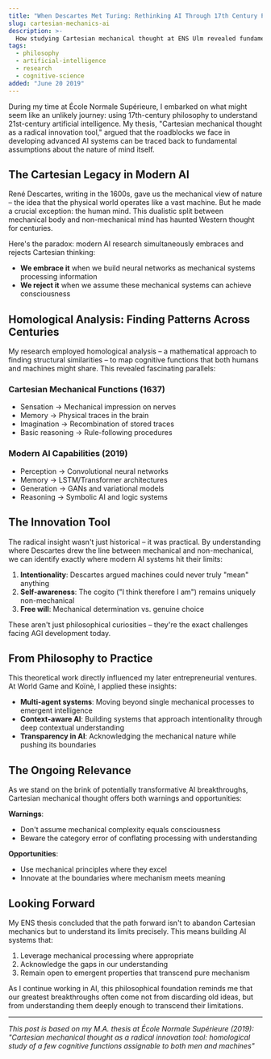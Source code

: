 ```yaml
---
title: "When Descartes Met Turing: Rethinking AI Through 17th Century Philosophy"
slug: cartesian-mechanics-ai
description: >-
  How studying Cartesian mechanical thought at ENS Ulm revealed fundamental roadblocks in AI development and shaped my approach to building intelligent systems
tags:
  - philosophy
  - artificial-intelligence
  - research
  - cognitive-science
added: "June 20 2019"
---
```


During my time at École Normale Supérieure, I embarked on what might seem like an unlikely journey: using 17th-century philosophy to understand 21st-century artificial intelligence. My thesis, "Cartesian mechanical thought as a radical innovation tool," argued that the roadblocks we face in developing advanced AI systems can be traced back to fundamental assumptions about the nature of mind itself.

## The Cartesian Legacy in Modern AI

René Descartes, writing in the 1600s, gave us the mechanical view of nature – the idea that the physical world operates like a vast machine. But he made a crucial exception: the human mind. This dualistic split between mechanical body and non-mechanical mind has haunted Western thought for centuries.

Here's the paradox: modern AI research simultaneously embraces and rejects Cartesian thinking:

- **We embrace it** when we build neural networks as mechanical systems processing information
- **We reject it** when we assume these mechanical systems can achieve consciousness

## Homological Analysis: Finding Patterns Across Centuries

My research employed homological analysis – a mathematical approach to finding structural similarities – to map cognitive functions that both humans and machines might share. This revealed fascinating parallels:

### Cartesian Mechanical Functions (1637)
- Sensation → Mechanical impression on nerves
- Memory → Physical traces in the brain
- Imagination → Recombination of stored traces
- Basic reasoning → Rule-following procedures

### Modern AI Capabilities (2019)
- Perception → Convolutional neural networks
- Memory → LSTM/Transformer architectures
- Generation → GANs and variational models
- Reasoning → Symbolic AI and logic systems

## The Innovation Tool

The radical insight wasn't just historical – it was practical. By understanding where Descartes drew the line between mechanical and non-mechanical, we can identify exactly where modern AI systems hit their limits:

1. **Intentionality**: Descartes argued machines could never truly "mean" anything
2. **Self-awareness**: The cogito ("I think therefore I am") remains uniquely non-mechanical
3. **Free will**: Mechanical determination vs. genuine choice

These aren't just philosophical curiosities – they're the exact challenges facing AGI development today.

## From Philosophy to Practice

This theoretical work directly influenced my later entrepreneurial ventures. At World Game and Koïnè, I applied these insights:

- **Multi-agent systems**: Moving beyond single mechanical processes to emergent intelligence
- **Context-aware AI**: Building systems that approach intentionality through deep contextual understanding
- **Transparency in AI**: Acknowledging the mechanical nature while pushing its boundaries

## The Ongoing Relevance

As we stand on the brink of potentially transformative AI breakthroughs, Cartesian mechanical thought offers both warnings and opportunities:

**Warnings**: 
- Don't assume mechanical complexity equals consciousness
- Beware the category error of conflating processing with understanding

**Opportunities**:
- Use mechanical principles where they excel
- Innovate at the boundaries where mechanism meets meaning

## Looking Forward

My ENS thesis concluded that the path forward isn't to abandon Cartesian mechanics but to understand its limits precisely. This means building AI systems that:

1. Leverage mechanical processing where appropriate
2. Acknowledge the gaps in our understanding
3. Remain open to emergent properties that transcend pure mechanism

As I continue working in AI, this philosophical foundation reminds me that our greatest breakthroughs often come not from discarding old ideas, but from understanding them deeply enough to transcend their limitations.

---

*This post is based on my M.A. thesis at École Normale Supérieure (2019): "Cartesian mechanical thought as a radical innovation tool: homological study of a few cognitive functions assignable to both men and machines"* 